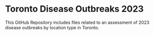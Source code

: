 # Toronto Disease Outbreaks 2023

This GitHub Repository includes files related to an assessment of 2023 disease outbreaks by location type in Toronto.
